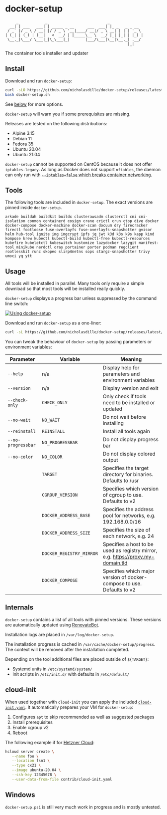 # docker-setup

```plaintext
     _            _                           _
  __| | ___   ___| | _____ _ __      ___  ___| |_ _   _ _ __
 / _` |/ _ \ / __| |/ / _ \ '__|____/ __|/ _ \ __| | | | '_ \
| (_| | (_) | (__|   <  __/ | |_____\__ \  __/ |_| |_| | |_) |
 \__,_|\___/ \___|_|\_\___|_|       |___/\___|\__|\__,_| .__/
                                                       |_|
```

The container tools installer and updater

## Install

Download and run `docker-setup`:

```bash
curl -sLO https://github.com/nicholasdille/docker-setup/releases/latest/download/docker-setup.sh
bash docker-setup.sh
```

See [below](#usage) for more options.

`docker-setup` will warn you if some prerequisites are missing.

Releases are tested on the following distributions:
- Alpine 3.15
- Debian 11
- Fedora 35
- Ubuntu 20.04
- Ubuntu 21.04

`docker-setup` cannot be supported on CentOS because it does not offer `iptables-legacy`. As long as Docker does not support `nftables`, the daemon can only run with [`--iptables=false` which breaks container networking](https://docs.docker.com/network/iptables/#prevent-docker-from-manipulating-iptables).

## Tools

The following tools are included in `docker-setup`. The exact versions are pinned inside `docker-setup`.

```plaintext
arkade buildah buildkit buildx clusterawsadm clusterctl cni cni-isolation conmon containerd cosign crane crictl crun ctop dive docker docker-compose docker-machine docker-scan docuum dry firecracker firectl footloose fuse-overlayfs fuse-overlayfs-snapshotter gvisor helm hub-tool ignite img imgcrypt ipfs jq jwt k3d k3s k9s kapp kind kompose krew kubectl kubectl-build kubectl-free kubectl-resources kubefire kubeletctl kubeswitch kustomize lazydocker lazygit manifest-tool minikube nerdctl oras portainer porter podman regclient rootlesskit runc skopeo slirp4netns sops stargz-snapshotter trivy umoci yq ytt
```

## Usage

All tools will be installed in parallel. Many tools only require a simple download so that most tools will be installed really quickly.

`docker-setup` displays a progress bar unless suppressed by the command line switch:

[![Using docker-setup](https://asciinema.org/a/6rptGICcjvJZR4F5OjMmRqG7L.svg)](https://asciinema.org/a/6rptGICcjvJZR4F5OjMmRqG7L)

Download and run `docker-setup` as a one-liner:

```bash
curl -sL https://github.com/nicholasdille/docker-setup/releases/latest/download/docker-setup.sh | bash
```

You can tweak the behaviour of `docker-setup` by passing parameters or environment variables:

| Parameter          | Variable                 | Meaning |
| ------------------ | ------------------------ | ------- |
| `--help`           | n/a                      | Display help for parameters and environment variables |
| `--version`        | n/a                      | Display version and exit |
| `--check-only`     | `CHECK_ONLY`             | Only check if tools need to be installed or updated |
| `--no-wait`        | `NO_WAIT`                | Do not wait before installing |
| `--reinstall`      | `REINSTALL`              | Install all tools again |
| `--no-progressbar` | `NO_PROGRESSBAR`         | Do not display progress bar |
| `--no-color`       | `NO_COLOR`               | Do not display colored output |
|                    | `TARGET`                 | Specifies the target directory for binaries. Defaults to /usr |
|                    | `CGROUP_VERSION`         | Specifies which version of cgroup to use. Defaults to v2 |
|                    | `DOCKER_ADDRESS_BASE`    | Specifies the address pool for networks, e.g. 192.168.0.0/16 |
|                    | `DOCKER_ADDRESS_SIZE`    | Specifies the size of each network, e.g. 24 |
|                    | `DOCKER_REGISTRY_MIRROR` | Specifies a host to be used as registry mirror, e.g. https://proxy.my-domain.tld |
|                    | `DOCKER_COMPOSE`         | Specifies which major version of docker-compose to use. Defaults to v2 |

## Internals

`docker-setup` contains a list of all tools with pinned versions. These versions are automatically updated using [RenovateBot](https://www.whitesourcesoftware.com/free-developer-tools/renovate/).

Installation logs are placed in `/var/log/docker-setup`.

The installation progress is cached in `/var/cache/docker-setup/progress`. The context will be removed after the installation completed.

Depending on the tool additional files are placed outside of `${TARGET}`:

- Systemd units in `/etc/systemd/system/`
- Init scripts in `/etc/init.d/` with defaults in `/etc/default/`

## cloud-init

When used together with `cloud-init` you can apply the included [`cloud-init.yaml`](contrib/cloud-init.yaml). It automatically prepares your VM for `docker-setup`:

1. Configures `apt` to skip recommended as well as suggested packages
1. Install prerequisites
1. Enable cgroup v2
1. Reboot

The following example if for [Hetzner Cloud](https://www.hetzner.com/cloud):

```bash
hcloud server create \
   --name foo \
   --location fsn1 \
   --type cx21 \
   --image ubuntu-20.04 \
   --ssh-key 12345678 \
   --user-data-from-file contrib/cloud-init.yaml
```

## Windows

`docker-setup.ps1` is still very much work in progress and is mostly untested.
